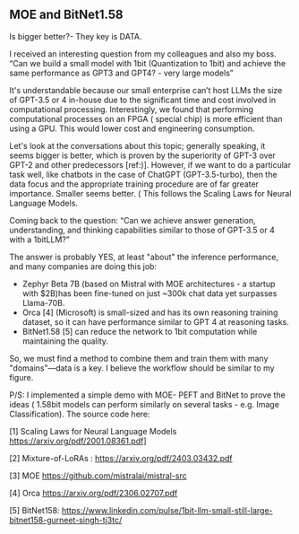 ## MOE and BitNet1.58


Is bigger better?- They key is DATA.

I received an interesting question from my colleagues and also my boss. “Can we build a small model with 1bit (Quantization to 1bit) and achieve the same performance as GPT3 and GPT4? - very large models”

 It's understandable because our small enterprise can’t host LLMs the size of GPT-3.5 or 4 in-house due to the significant time and cost involved in computational processing. Interestingly, we found that performing computational processes on an FPGA ( special chip)  is more efficient than using a GPU.  This would lower cost and engineering consumption.

Let's look at the conversations about this topic; generally speaking, it seems bigger is better, which is proven by the superiority of GPT-3 over GPT-2 and other predecessors [ref:)]. However, if we want to do a particular task well, like chatbots in the case of ChatGPT (GPT-3.5-turbo), then the data focus and the appropriate training procedure are of far greater importance. Smaller seems better. ( This follows the Scaling Laws for Neural Language Models.

Coming back to the question: “Can we achieve answer generation, understanding, and thinking capabilities similar to those of GPT-3.5 or 4 with a 1bitLLM?”

The answer is probably YES, at least "about" the inference performance, and many companies are doing this job: 

- Zephyr Beta 7B (based on Mistral with MOE architectures - a startup with $2B)has been fine-tuned on just ~300k chat data yet surpasses Llama-70B.
- Orca [4] (Microsoft) is small-sized and has its own reasoning training dataset, so it can have performance similar to GPT 4 at reasoning tasks.
- BitNet1.58 [5] can reduce the network to 1bit computation while maintaining the quality.

So, we must find a method to combine them and train them with many "domains”—data is a key. I believe the workflow should be similar to my figure.


P/S: I implemented a simple demo with  MOE- PEFT and BitNet to prove the ideas ( 1.58bit models can perform similarly on several tasks - e.g. Image Classification). The source code here: 


[1] Scaling Laws for Neural Language Models  https://arxiv.org/pdf/2001.08361.pdf]

[2] Mixture-of-LoRAs : https://arxiv.org/pdf/2403.03432.pdf

[3] MOE https://github.com/mistralai/mistral-src

[4] Orca https://arxiv.org/pdf/2306.02707.pdf

[5] BitNet158: https://www.linkedin.com/pulse/1bit-llm-small-still-large-bitnet158-gurneet-singh-tj3tc/
